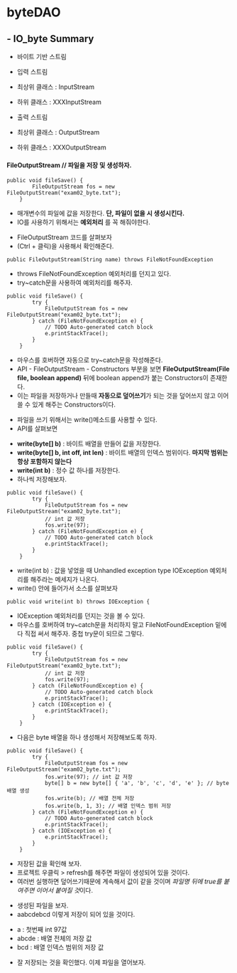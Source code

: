 # byteDAO
## - IO_byte Summary

>
- 바이트 기반 스트림
>>
- 입력 스트림 

- 최상위 클래스 : InputStream
- 하위 클래스 : XXXInputStream

- 출력 스트림

- 최상위 클래스 : OutputStream
- 하위 클래스 : XXXOutputStream
>>
>

#### FileOutputStream // 파일을 저장 및 생성하자.
```
public void fileSave() {
		FileOutputStream fos = new FileOutputStream("exam02_byte.txt");
	}
```

>>
- 매개변수의 파일에 값을 저장한다. **단, 파일이 없을 시 생성시킨다.**
- IO를 사용하기 위해서는 **예외처리** 를 꼭 해줘야한다.

>>
- FileOutputStream 코드를 살펴보자
- (Ctrl + 클릭)을 사용해서 확인해준다.

```
public FileOutputStream(String name) throws FileNotFoundException
```

>>
- throws FileNotFoundException 예외처리를 던지고 있다.
- try~catch문을 사용하여 예외처리를 해주자.

```
public void fileSave() {
		try {
			FileOutputStream fos = new FileOutputStream("exam02_byte.txt");
		} catch (FileNotFoundException e) {
			// TODO Auto-generated catch block
			e.printStackTrace();
		}
	}
```

>> 
- 마우스를 호버하면 자동으로 try~catch문을 작성해준다.
- API - FileOutputStream - Constructors 부분을 보면 **FileOutputStream(File file, boolean append)** 뒤에 boolean append가 붙는 Constructors이 존재한다.
- 이는 파일을 저장하거나 만들때 **자동으로 덮어쓰기**가 되는 것을 덮어쓰지 않고 이어쓸 수 있게 해주는 Constructors이다.

>>
- 파일을 쓰기 위해서는 write()메소드를 사용할 수 있다.
- API를 살펴보면 

>>> 
- **write(byte[] b)** : 바이트 배열을 만들어 값을 저장한다.
- **write(byte[] b, int off, int len)** : 바이트 배열의 인덱스 범위이다. **마지막 범위는 항상 포함하지 않는다**
- **write(int b)** : 정수 값 하나를 저장한다.
- 하나씩 저장해보자.

```
public void fileSave() {
		try {
			FileOutputStream fos = new FileOutputStream("exam02_byte.txt");
			// int 값 저장
			fos.write(97);
		} catch (FileNotFoundException e) {
			// TODO Auto-generated catch block
			e.printStackTrace();
		}
	}
```

>>
- write(int b) : 값을 넣었을 때 Unhandled exception type IOException 예외처리를 해주라는 메세지가 나온다.
- write() 안에 들어가서 소스를 살펴보자

```
public void write(int b) throws IOException {
```

>>
- IOException 예외처리를 던지는 것을 볼 수 있다.
- 마우스를 호버하여 try~catch문을 처리하지 말고 FileNotFoundException 밑에다 직접 써서 해주자. 중첩 try문이 되므로 그렇다.

```
public void fileSave() {
		try {
			FileOutputStream fos = new FileOutputStream("exam02_byte.txt");
			// int 값 저장
			fos.write(97);
		} catch (FileNotFoundException e) {
			// TODO Auto-generated catch block
			e.printStackTrace();
		} catch (IOException e) {
			e.printStackTrace();
		}
	}
```

>>
- 다음은 byte 배열을 하나 생성해서 저장해보도록 하자.

```
public void fileSave() {
		try {
			FileOutputStream fos = new FileOutputStream("exam02_byte.txt");	
			fos.write(97); // int 값 저장	
			byte[] b = new byte[] { 'a', 'b', 'c', 'd', 'e' }; // byte 배열 생성		
			fos.write(b); // 배열 전체 저장
			fos.write(b, 1, 3); // 배열 인덱스 범위 저장	
		} catch (FileNotFoundException e) {
			// TODO Auto-generated catch block
			e.printStackTrace();
		} catch (IOException e) {
			e.printStackTrace();
		}
	}
```

>>
- 저장된 값을 확인해 보자. 
- 프로젝트 우클릭 > refresh를 해주면 파일이 생성되어 있을 것이다.
- 여러번 실행하면 덮어쓰기때문에 계속해서 값이 같을 것이며 *파일명 뒤에 true를 붙여주면 이어서 붙여질 것*이다.

>>
- 생성된 파일을 보자.
- aabcdebcd 이렇게 저장이 되어 있을 것이다.

>>> 
- a : 첫번째 int 97값
- abcde : 배열 전체의 저장 값
- bcd : 배열 인덱스 범위의 저장 값

>>
- 잘 저장되는 것을 확인했다. 이제 파일을 열어보자.
